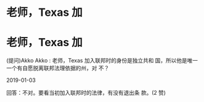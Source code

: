 # 老师，Texas 加

# 老师，Texas 加

(提问)Akko Akko : 老师，Texas 加入联邦时的身份是独立共和 国，所以他是唯一一个有自愿脱离联邦法理依据的州，对 不？

2019-01-03

回答：不对。要看当初加入联邦时的法律，有没有退出条 款。(2 赞)